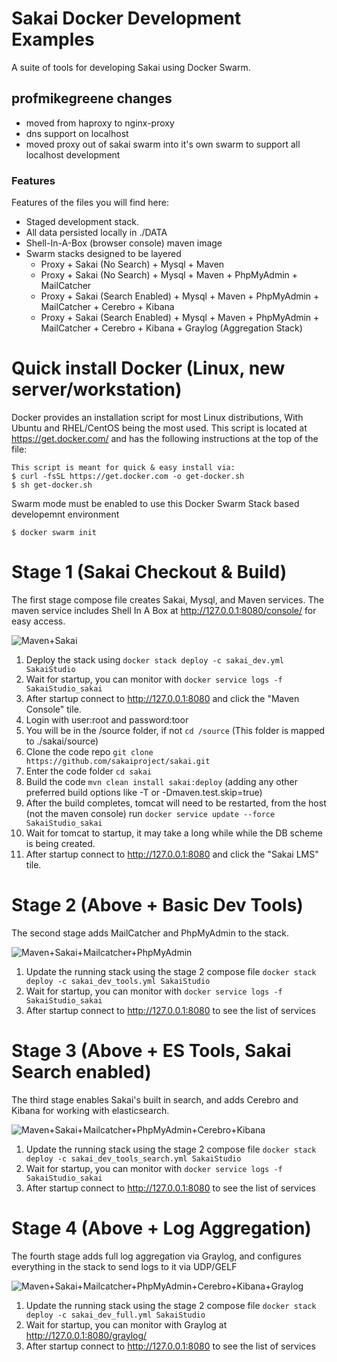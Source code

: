 # Sakai Docker Development Examples

A suite of tools for developing Sakai using Docker Swarm.

## profmikegreene changes

* moved from haproxy to nginx-proxy
* dns support on localhost
* moved proxy out of sakai swarm into it's own swarm to support all localhost development


### Features
Features of the files you will find here:

* Staged development stack.
* All data persisted locally in ./DATA
* Shell-In-A-Box (browser console) maven image
* Swarm stacks designed to be layered
  * Proxy + Sakai (No Search) + Mysql + Maven
  * Proxy + Sakai (No Search) + Mysql + Maven + PhpMyAdmin + MailCatcher
  * Proxy + Sakai (Search Enabled) + Mysql + Maven + PhpMyAdmin + MailCatcher + Cerebro + Kibana
  * Proxy + Sakai (Search Enabled) + Mysql + Maven + PhpMyAdmin + MailCatcher + Cerebro + Kibana + Graylog (Aggregation Stack)

# Quick install Docker (Linux, new server/workstation)
Docker provides an installation script for most Linux distributions, With Ubuntu and RHEL/CentOS being the most used. 
This script is located at https://get.docker.com/ and has the following instructions at the top of the file:

    This script is meant for quick & easy install via:
    $ curl -fsSL https://get.docker.com -o get-docker.sh
    $ sh get-docker.sh

Swarm mode must be enabled to use this Docker Swarm Stack based developemnt environment

    $ docker swarm init 

# Stage 1 (Sakai Checkout & Build)
The first stage compose file creates Sakai, Mysql, and Maven services. The maven service includes Shell In A Box at http://127.0.0.1:8080/console/ for easy access.

![Maven+Sakai](DATA/ROOT/images/stack_base.png?raw=true "Services")

 1. Deploy the stack using `docker stack deploy -c sakai_dev.yml SakaiStudio`
 1. Wait for startup, you can monitor with `docker service logs -f SakaiStudio_sakai`
 1. After startup connect to http://127.0.0.1:8080 and click the "Maven Console" tile.
 1. Login with user:root and password:toor
 1. You will be in the /source folder, if not `cd /source` (This folder is mapped to ./sakai/source)
 1. Clone the code repo `git clone https://github.com/sakaiproject/sakai.git`
 1. Enter the code folder `cd sakai`
 1. Build the code `mvn clean install sakai:deploy` (adding any other preferred build options like -T <threads> or -Dmaven.test.skip=true)
 1. After the build completes, tomcat will need to be restarted, from the host (not the maven console) run `docker service update --force SakaiStudio_sakai`
 1. Wait for tomcat to startup, it may take a long while while the DB scheme is being created.
 1. After startup connect to http://127.0.0.1:8080 and click the "Sakai LMS" tile.

# Stage 2 (Above + Basic Dev Tools)
The second stage adds MailCatcher and PhpMyAdmin to the stack.

![Maven+Sakai+Mailcatcher+PhpMyAdmin](DATA/ROOT/images/stack_tools.png?raw=true "Services")

 1. Update the running stack using the stage 2 compose file `docker stack deploy -c sakai_dev_tools.yml SakaiStudio`
 1. Wait for startup, you can monitor with `docker service logs -f SakaiStudio_sakai`
 1. After startup connect to http://127.0.0.1:8080 to see the list of services

# Stage 3 (Above + ES Tools, Sakai Search enabled)
The third stage enables Sakai's built in search, and adds Cerebro and Kibana for working with elasticsearch.

![Maven+Sakai+Mailcatcher+PhpMyAdmin+Cerebro+Kibana](DATA/ROOT/images/stack_search.png?raw=true "Services")

 1. Update the running stack using the stage 2 compose file `docker stack deploy -c sakai_dev_tools_search.yml SakaiStudio`
 1. Wait for startup, you can monitor with `docker service logs -f SakaiStudio_sakai`
 1. After startup connect to http://127.0.0.1:8080 to see the list of services

# Stage 4 (Above + Log Aggregation)
The fourth stage adds full log aggregation via Graylog, and configures everything in the stack to send logs to it via UDP/GELF

![Maven+Sakai+Mailcatcher+PhpMyAdmin+Cerebro+Kibana+Graylog](DATA/ROOT/images/stack_full.png?raw=true "Services")

 1. Update the running stack using the stage 2 compose file `docker stack deploy -c sakai_dev_full.yml SakaiStudio`
 1. Wait for startup, you can monitor with Graylog at http://127.0.0.1:8080/graylog/
 1. After startup connect to http://127.0.0.1:8080 to see the list of services


